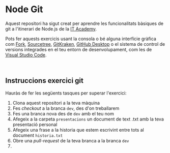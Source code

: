 # Node Git

Aquest repositori ha sigut creat per aprendre les funcionalitats bàsiques de git a l'itinerari de Node.js de la [IT Academy](https://www.barcelonactiva.cat/es/itacademy).

Pots fer aquests exercicis usant la consola o bé alguna interfície gràfica com [Fork](https://git-fork.com/), [Sourcetree](https://www.sourcetreeapp.com/), [GitKraken](https://www.gitkraken.com/), [GitHub Desktop](https://desktop.github.com/) o el sistema de control de versions integrades en el teu entorn de desenvolupament, com les de [Visual Studio Code](https://code.visualstudio.com/).

<br>

## Instruccions exercici git

Hauràs de fer les següents tasques per superar l'exercici:

1. Clona aquest repositori a la teva màquina
2. Fes _checkout_ a la branca `dev`, des d'on treballarem
3. Fes una branca nova des de `dev` amb el teu nom
4. Afegeix a la carpeta `presentacions` un document de text .txt amb la teva presentació personal
5. Afegeix una frase a la historia que estem escrivint entre tots al document `historia.txt`
6. Obre una _pull-request_ de la teva branca a la branca `dev`
7. 